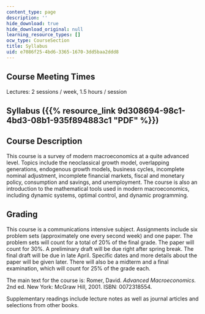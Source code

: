 ```yaml
---
content_type: page
description: ''
hide_download: true
hide_download_original: null
learning_resource_types: []
ocw_type: CourseSection
title: Syllabus
uid: e7086f25-4bd6-3365-1670-3dd5baa2ddd8
---
```


Course Meeting Times
--------------------

Lectures: 2 sessions / week, 1.5 hours / session

Syllabus ({{% resource_link 9d308694-98c1-4bd3-08b1-935f894883c1 "PDF" %}})
------------------------------------------------------------

Course Description
------------------

This course is a survey of modern macroeconomics at a quite advanced level. Topics include the neoclassical growth model, overlapping generations, endogenous growth models, business cycles, incomplete nominal adjustment, incomplete financial markets, fiscal and monetary policy, consumption and savings, and unemployment. The course is also an introduction to the mathematical tools used in modern macroeconomics, including dynamic systems, optimal control, and dynamic programming.

Grading
-------

This course is a communications intensive subject. Assignments include six problem sets (approximately one every second week) and one paper. The problem sets will count for a total of 20% of the final grade. The paper will count for 30%. A preliminary draft will be due right after spring break. The final draft will be due in late April. Specific dates and more details about the paper will be given later. There will also be a midterm and a final  examination, which will count for 25% of the grade each.

The main text for the course is: Romer, David. _Advanced Macroeconomics._ 2nd ed. New York: McGraw Hill, 2001. ISBN: 0072318554.

Supplementary readings include lecture notes as well as journal articles and selections from other books.